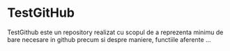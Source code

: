TestGitHub
==========

TestGithub este un repository realizat cu scopul de a reprezenta minimu de bare necesare in github precum si despre maniere, functiile aferente ...
